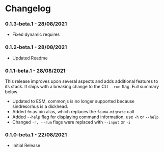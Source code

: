 # Changelog

### 0.1.3-beta.1 - 28/08/2021

- Fixed dynamic requires

### 0.1.2-beta.1 - 28/08/2021

- Updated Readme

### 0.1.1-beta.1 - 28/08/2021

This release improves upon several aspects and adds additional features to its stack. It ships with a breaking change to the CLI `--run` flag. Full summary below

- Updated to ESM, commonjs is no longer supported because sindresorhus is a dickhead.
- Added `fm` as bin alias, which replaces the `fauna-migrate` call
- Added `--help` flag for displaying command information, use `-h` or `--help`
- Changed `-r, --run` flags were replaced with `--input` or `-i`

### 0.1.0-beta.1 - 22/08/2021

- Initial Release
